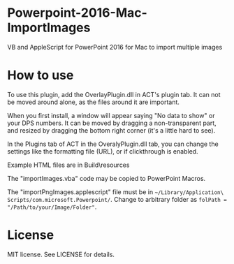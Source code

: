 # Powerpoint-2016-Mac-ImportImages
VB and AppleScript for PowerPoint 2016 for Mac to import multiple images

# How to use

To use this plugin, add the OverlayPlugin.dll in ACT's plugin tab. It can not be moved around alone, as the files around it are important.

When you first install, a window will appear saying "No data to show" or your DPS numbers. It can be moved by dragging a non-transparent part, and resized by dragging the bottom right corner (it's a little hard to see).

In the Plugins tab of ACT in the OveralyPlugin.dll tab, you can change the settings like the formatting file (URL), or if clickthrough is enabled.

Example HTML files are in Build\resources

The "importImages.vba" code may be copied to PowerPoint Macros.

The "importPngImages.applescript" file must be in `~/Library/Application\ Scripts/com.microsoft.Powerpoint/`.
Change to arbitrary folder as `folPath = "/Path/to/your/Image/Folder"`.

# License
MIT license. See LICENSE for details.
